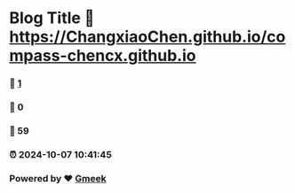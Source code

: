 # Blog Title :link: https://ChangxiaoChen.github.io/compass-chencx.github.io 
### :page_facing_up: [1](https://ChangxiaoChen.github.io/compass-chencx.github.io/tag.html) 
### :speech_balloon: 0 
### :hibiscus: 59 
### :alarm_clock: 2024-10-07 10:41:45 
### Powered by :heart: [Gmeek](https://github.com/Meekdai/Gmeek)
